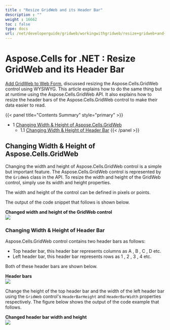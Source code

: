 ```yaml
---
title : "Resize GridWeb and its Header Bar" 
description : "" 
weight : 16662 
toc : false
type: docs
url: /net/developerguide/gridweb/workingwithgridweb/resize+gridweb+and+its+header+bar/
---
```


# Aspose.Cells for .NET : Resize GridWeb and its Header Bar


[Add GridWeb to Web Form](https://docs2.aspose.com/cells/net/developerguide/gridweb/workingwithgridweb/add+gridweb+to+web+form), discussed resizing the Aspose.Cells.GridWeb control using WYSIWYG. This article explains how to do the same thing but at runtime using the Aspose.Cells.GridWeb API. It also explains how to resize the header bars of the Aspose.Cells.GridWeb control to make their data easier to read.

{{< panel title="Contents Summary" style="primary" >}}
*   1 [Changing Width & Height of Aspose.Cells.GridWeb](#changing-width-&-height-of-aspose.cells.gridweb)
    *   1.1 [Changing Width & Height of Header Bar](#changing-width-&-height-of-header-bar)
{{< /panel >}}
 

## Changing Width & Height of Aspose.Cells.GridWeb

Changing the width and height of Aspose.Cells.GridWeb control is a simple but important feature. The Aspose.Cells.GridWeb control is represented by the `GridWeb` class in the API. To resize the width and height of the GridWeb control, simply use its width and height properties.

The width and height of the control can be defined in pixels or points.

The output of the code snippet that follows is shown below.

**Changed width and height of the GridWeb control**  
![](https://docs2.aspose.com/cells/net/attachments/5013741/5115429.png)

### Changing Width & Height of Header Bar

Aspose.Cells.GridWeb control contains two header bars as follows:

*   Top header bar, this header bar represents columns as A , B , C , D etc.
*   Left header bar, this header bar represents rows as 1 , 2 , 3 , 4 etc.

Both of these header bars are shown below.

**Header bars**  
![](https://docs2.aspose.com/cells/net/attachments/5013741/5115430.png)

Change the height of the top header bar and the width of the left header bar using the `GridWeb` control's `HeaderBarHeight` and `HeaderBarWidth` properties respectively. The figure below shows the output of the code example that follows.

**Changed header bar width and height**  
![](https://docs2.aspose.com/cells/net/attachments/5013741/5115431.png)

